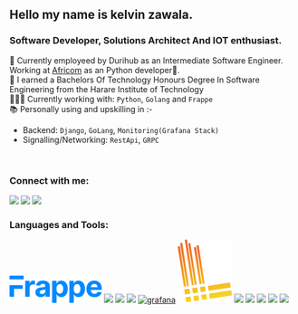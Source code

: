 ## Hello my name is kelvin zawala.


### Software Developer, Solutions Architect And IOT enthusiast.
👔  Currently employeed by Durihub as an Intermediate Software Engineer.
Working at [Africom](http://africom.co.zw) as an Python developer🐍.
<br>
🏫 I earned a Bachelors Of Technology Honours Degree In Software Engineering from the Harare Institute of Technology
<br>
👨🏾‍💻 Currently working with: `Python`, `Golang` and `Frappe`
<br>
📚 Personally using and upskilling in :-
  * Backend: `Django`, `GoLang`, `Monitoring(Grafana Stack)`
  * Signalling/Networking: `RestApi`, `GRPC`
<br>

### Connect with me:
[<img src="https://img.icons8.com/color/48/000000/gmail.png"/>][gmail]
[<img src="https://img.icons8.com/color/48/000000/linkedin.png"/>][linkedin]
[<img src="https://img.icons8.com/color/48/000000/resume.png"/>][resume]

### Languages and Tools:
[![Frappe](./files/frappe.png)](https://frappeframework.com/)
[<img src="https://img.icons8.com/color/48/docker.png"/>](https://www.docker.com/)
[<img src="https://img.icons8.com/color/48/000000/golang.png"/>](https://go.dev/doc/)
[<img src="https://img.icons8.com/color/48/python--v1.png"/>](https://www.python.org/)
[<img src="https://img.icons8.com/fluency/48/grafana.png" alt="grafana"/>](https://grafana.com/)
[![Loki](./files/logo-loki.svg)](https://grafana.com/oss/loki/)
[<img src="https://img.icons8.com/color/48/000000/linux--v1.png"/>](https://www.linux.org/)
[<img src="https://img.icons8.com/color/48/nginx.png"/>](https://www.nginx.com/)
[<img src="https://img.icons8.com/color/48/ansible.png"/>](https://www.ansible.com/)
[<img src="https://img.icons8.com/nolan/64/javascript.png"/>](https://js.org/index.html)
[<img src="https://img.icons8.com/color/48/nvidia.png"/>](https://www.nvidia.com/en-us/)

[linkedin]: https://www.linkedin.com/in/kelvin-zawala-7a64a7218/
[gmail]: mailto:kelvinzawala@gmail.com
[resume]: https://github.com/Zawala/zawalak/blob/main/files/kelvin's%20Resume.pdf